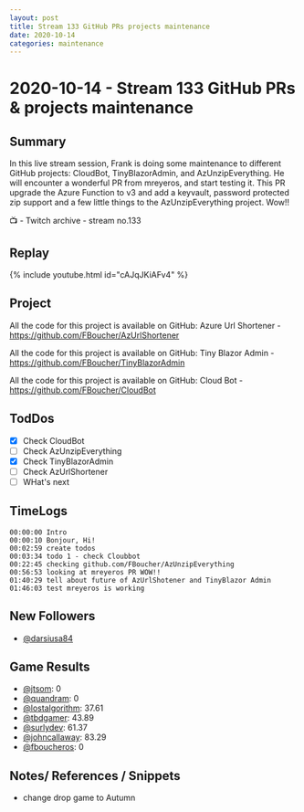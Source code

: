 ```yaml
---
layout: post
title: Stream 133 GitHub PRs projects maintenance
date: 2020-10-14
categories: maintenance
---
```



# 2020-10-14 - Stream 133 GitHub PRs & projects maintenance

## Summary

In this live stream session, Frank is doing some maintenance to different GitHub projects: CloudBot, TinyBlazorAdmin, and AzUnzipEverything. He will encounter a wonderful PR from mreyeros, and start testing it. This PR upgrade the Azure Function to v3 and add a keyvault, password protected zip support and a few little things to the AzUnzipEverything project. Wow!!

📺 - Twitch archive - stream no.133

## Replay


{% include youtube.html id="cAJqJKiAFv4" %}
<br/><!--more-->


Project
-------

All the code for this project is available on GitHub: Azure Url Shortener - https://github.com/FBoucher/AzUrlShortener

All the code for this project is available on GitHub: Tiny Blazor Admin - https://github.com/FBoucher/TinyBlazorAdmin

All the code for this project is available on GitHub: Cloud Bot - https://github.com/FBoucher/CloudBot


## TodDos

- [X] Check CloudBot
- [ ] Check AzUnzipEverything
- [X] Check TinyBlazorAdmin
- [ ] Check AzUrlShortener
- [ ] WHat's next

## TimeLogs

    00:00:00 Intro
    00:00:10 Bonjour, Hi!
    00:02:59 create todos
    00:03:34 todo 1 - check Cloubbot
    00:22:45 checking github.com/FBoucher/AzUnzipEverything
    00:56:53 looking at mreyeros PR WOW!!
    01:40:29 tell about future of AzUrlShotener and TinyBlazor Admin
    01:46:03 test mreyeros is working

## New Followers

- [@darsiusa84](https://www.twitch.tv/darsiusa84)

## Game Results

- [@jtsom](https://www.twitch.tv/jtsom): 0
- [@quandram](https://www.twitch.tv/quandram): 0
- [@lostalgorithm](https://www.twitch.tv/lostalgorithm): 37.61
- [@tbdgamer](https://www.twitch.tv/tbdgamer): 43.89
- [@surlydev](https://www.twitch.tv/surlydev): 61.37
- [@johncallaway](https://www.twitch.tv/johncallaway): 83.29
- [@fboucheros](https://www.twitch.tv/fboucheros): 0

## Notes/ References / Snippets

- change drop game to Autumn
